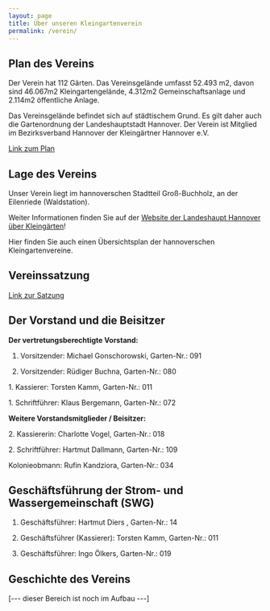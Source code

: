 ```yaml
---
layout: page
title: Über unseren Kleingartenverein
permalink: /verein/
---
```


## Plan des Vereins
Der Verein hat 112 Gärten. Das Vereinsgelände umfasst 52.493 m2, davon sind 46.067m2 Kleingartengelände, 4.312m2 Gemeinschaftsanlage und 2.114m2 öffentliche Anlage.

Das Vereinsgelände befindet sich auf städtischem Grund. Es gilt daher auch die Gartenordnung der Landeshauptstadt Hannover. Der Verein ist Mitglied im Bezirksverband Hannover der Kleingärtner Hannover e.V.

[Link zum Plan](https://www.kgv-waldfrieden-hannover.de/fileadmin/Dokumente/Plan_2002__Konvertiert_.pdf)

## Lage des Vereins
Unser Verein liegt im hannoverschen Stadtteil Groß-Buchholz, an der Eilenriede (Waldstation).

Weiter Informationen finden Sie auf der [Website der Landeshaupt Hannover über Kleingärten](https://www.hannover.de/Kultur-Freizeit/Naherholung/G%C3%A4rten-genie%C3%9Fen/Kleing%C3%A4rten)!

Hier finden Sie auch einen Übersichtsplan der hannoverschen Kleingartenvereine.

## Vereinssatzung
[Link zur Satzung](https://www.kgv-waldfrieden-hannover.de/fileadmin/Dokumente/Satzung001.pdf)

## Der Vorstand und die Beisitzer

**Der vertretungsberechtigte Vorstand:**

1. Vorsitzender: Michael Gonschorowski, Garten-Nr.: 091

2. Vorsitzender: Rüdiger Buchna, Garten-Nr.: 080

1\. Kassierer: Torsten Kamm, Garten-Nr.: 011

1\. Schriftführer: Klaus Bergemann, Garten-Nr.: 072

**Weitere Vorstandsmitglieder / Beisitzer:**

2\. Kassiererin: Charlotte Vogel, Garten-Nr.: 018

2\. Schriftführer: Hartmut Dallmann, Garten-Nr.: 109

Kolonieobmann: Rufin Kandziora, Garten-Nr.: 034


## Geschäftsführung der Strom- und Wassergemeinschaft (SWG)

1. Geschäftsführer: Hartmut Diers , Garten-Nr.: 14

2. Geschäftsführer (Kassierer): Torsten Kamm, Garten-Nr.: 011

3. Geschäftsführer: Ingo Ölkers, Garten-Nr.: 019


## Geschichte des Vereins

[--- dieser Bereich ist noch im Aufbau ---]
